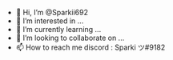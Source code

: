 - 👋 Hi, I’m @Sparkii692
- 👀 I’m interested in ...
- 🌱 I’m currently learning ...
- 💞️ I’m looking to collaborate on ...
- 📫 How to reach me discord : Sparki ツ#9182
